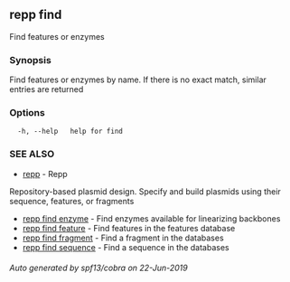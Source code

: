 ## repp find

Find features or enzymes

### Synopsis

Find features or enzymes by name.
If there is no exact match, similar entries are returned

### Options

```
  -h, --help   help for find
```

### SEE ALSO

- [repp](repp.md) - Repp

Repository-based plasmid design. Specify and build plasmids using
their sequence, features, or fragments

- [repp find enzyme](repp_find_enzyme.md) - Find enzymes available for linearizing backbones
- [repp find feature](repp_find_feature.md) - Find features in the features database
- [repp find fragment](repp_find_fragment.md) - Find a fragment in the databases
- [repp find sequence](repp_find_sequence.md) - Find a sequence in the databases

###### Auto generated by spf13/cobra on 22-Jun-2019
